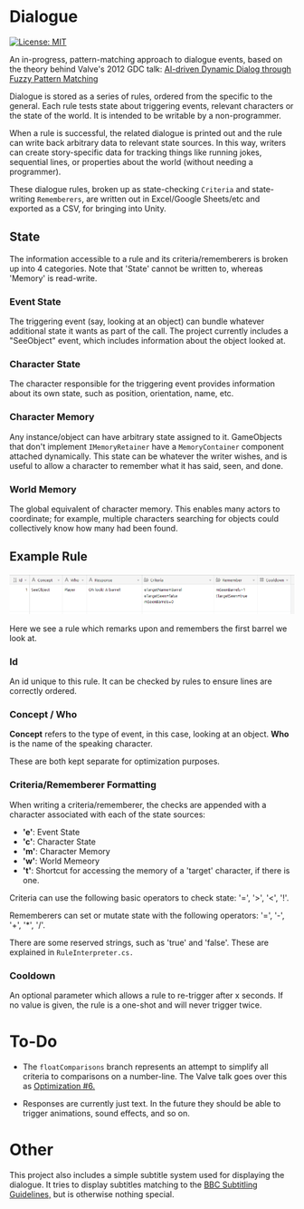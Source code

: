 # Dialogue
[![License: MIT](https://img.shields.io/badge/License-MIT-brightgreen.svg)](https://github.com/Samelion/Dialogue/LICENSE)

An in-progress, pattern-matching approach to dialogue events, based on the theory behind Valve's 2012 GDC talk: 
[AI-driven Dynamic Dialog through Fuzzy Pattern Matching](https://youtu.be/tAbBID3N64A)

Dialogue is stored as a series of rules, ordered from the specific to the general. Each rule tests state about 
triggering events, relevant characters or the state of the world. It is intended to be writable by a non-programmer.

When a rule is successful, the related dialogue is printed out and the rule can write back arbitrary data to 
relevant state sources. In this way, writers can create story-specific data for tracking things like running jokes, 
sequential lines, or properties about the world (without needing a programmer).

These dialogue rules, broken up as state-checking `Criteria` and state-writing `Rememberers`, are written out in 
Excel/Google Sheets/etc and exported as a CSV, for bringing into Unity. 

## State

The information accessible to a rule and its criteria/rememberers is broken up into 4 categories. Note that 'State'
cannot be written to, whereas 'Memory' is read-write.

### Event State

The triggering event (say, looking at an object) can bundle whatever additional state it wants as part of the call.
The project currently includes a "SeeObject" event, which includes information about the object looked at.

### Character State

The character responsible for the triggering event provides information about its own state, such as position, orientation,
name, etc.

### Character Memory

Any instance/object can have arbitrary state assigned to it. GameObjects that don't implement `IMemoryRetainer` have a
`MemoryContainer` component attached dynamically. This state can be whatever the writer wishes, and is useful to allow
a character to remember what it has said, seen, and done.

### World Memory
The global equivalent of character memory. This enables many actors to coordinate; for example, multiple characters
searching for objects could collectively know how many had been found.

## Example Rule

![Read more words!](ExampleRule.png)

Here we see a rule which remarks upon and remembers the first barrel we look at.

### Id
An id unique to this rule. It can be checked by rules to ensure lines are correctly ordered.

### Concept / Who
**Concept** refers to the type of event, in this case, looking at an object.
**Who** is the name of the speaking character.

These are both kept separate for optimization purposes.

### Criteria/Rememberer Formatting

When writing a criteria/rememberer, the checks are appended with a character associated with each of the state sources:
- **'e'**: Event State
- **'c'**: Character State
- **'m'**: Character Memory
- **'w'**: World Memeory
- **'t'**: Shortcut for accessing the memory of a 'target' character, if there is one.

Criteria can use the following basic operators to check state: '=', '>', '<', '!'.

Rememberers can set or mutate state with the following operators: '=', '-', '+', '*', '/'.

There are some reserved strings, such as 'true' and 'false'. These are explained in `RuleInterpreter.cs.`

### Cooldown
An optional parameter which allows a rule to re-trigger after x seconds. If no value is given, the rule is a one-shot and will never trigger twice.

# To-Do

- The `floatComparisons` branch represents an attempt to simplify all criteria to comparisons on a number-line. The Valve talk goes over this 
as [Optimization #6.](https://www.gdcvault.com/play/1015317/AI-driven-Dynamic-Dialog-through)

- Responses are currently just text. In the future they should be able to trigger animations, sound effects, and so on.

# Other

This project also includes a simple subtitle system used for displaying the dialogue. It tries to display subtitles matching to the [BBC Subtitling Guidelines,](https://bbc.github.io/subtitle-guidelines/) but is otherwise nothing special.
